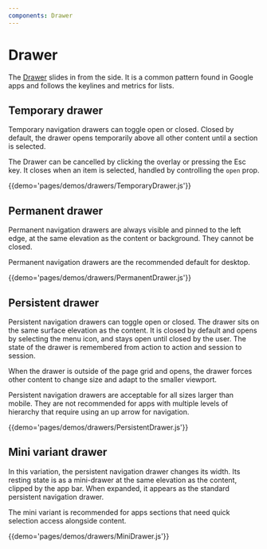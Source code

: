 ```yaml
---
components: Drawer
---
```


# Drawer

The [Drawer](https://material.io/guidelines/patterns/navigation-drawer.html) slides in from the side. It is a common pattern found in Google apps and follows the keylines and metrics for lists.

## Temporary drawer

Temporary navigation drawers can toggle open or closed. Closed by default, the drawer opens temporarily above all other content until a section is selected.

The Drawer can be cancelled by clicking the overlay or pressing the Esc key.
It closes when an item is selected, handled by controlling the `open` prop.

{{demo='pages/demos/drawers/TemporaryDrawer.js'}}

## Permanent drawer

Permanent navigation drawers are always visible and pinned to the left edge, at the same elevation as the content or background. They cannot be closed.

Permanent navigation drawers are the recommended default for desktop.

{{demo='pages/demos/drawers/PermanentDrawer.js'}}

## Persistent drawer

Persistent navigation drawers can toggle open or closed. The drawer sits on the same surface elevation as the content. It is closed by default and opens by selecting the menu icon, and stays open until closed by the user. The state of the drawer is remembered from action to action and session to session.

When the drawer is outside of the page grid and opens, the drawer forces other content to change size and adapt to the smaller viewport.

Persistent navigation drawers are acceptable for all sizes larger than mobile. They are not recommended for apps with multiple levels of hierarchy that require using an up arrow for navigation.

{{demo='pages/demos/drawers/PersistentDrawer.js'}}

## Mini variant drawer

In this variation, the persistent navigation drawer changes its width. Its resting state is as a mini-drawer at the same elevation as the content, clipped by the app bar. When expanded, it appears as the standard persistent navigation drawer.

The mini variant is recommended for apps sections that need quick selection access alongside content.

{{demo='pages/demos/drawers/MiniDrawer.js'}}
